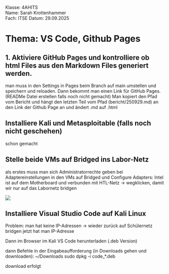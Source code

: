 Klasse: 4AHITS   
Name: Sarah Krottenhammer   
Fach: ITSE
Datum: 29.09.2025

# Thema: VS Code, Github Pages
## 1. Aktiviere GitHub Pages und kontrolliere ob html Files aus den Markdown Files generiert werden.
man muss in den Settings in Pages beim Branch auf main umstellen und speichern und reloaden.
Dann bekommt man einen Link für GitHub Pages. (READMe Datei erstellen falls noch nicht gemacht)
Man kopiert den Pfad vom Bericht und hängt den letzten Teil vom Pfad (bericht/250929.md) an den Link der Github Page an und ändert .md auf .html

## Installiere Kali und Metasploitable (falls noch nicht geschehen)
schon gemacht 

## Stelle beide VMs auf Bridged ins Labor-Netz
als erstes muss man sich Administratorrechte geben
bei Adaptereinstellungen in den VMs auf Bridged und Configure Adapters: 
Intel ist auf dem Motherboard und verbunden mit HTL-Netz -> wegklicken, damit wir nur auf das Labornetz bridgen

![](https://github.com/user-attachments/assets/ea9b12a5-35d9-4e0e-8f1c-bcbe242d148e)

## Installiere Visual Studio Code auf Kali Linux
Problem: man hat keine IP-Adressen
-> wieder zurück auf Schülernetz bridgen 
jetzt hat man IP-Adresse

Dann im Browser im Kali VS Code herunterladen (.deb Version)

dann Befehle in der Eingabeaufforderung (in Downloads gehen und downloaden):
~/Downloads
sudo dpkg -i code_*.deb

download erfolgt 
